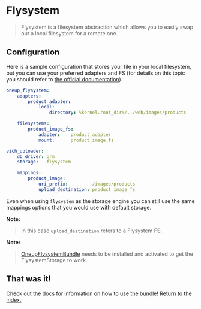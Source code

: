 Flysystem
=========

> Flysystem is a filesystem abstraction which allows you to easily swap out a
> local filesystem for a remote one.


## Configuration

Here is a sample configuration that stores your file in your local filesystem,
but you can use your preferred adapters and FS (for details on this topic you
should refer to [the official documentation](https://github.com/1up-lab/OneupFlysystemBundle/blob/master/Resources/doc/index.md)).

``` yaml
oneup_flysystem:
    adapters:
        product_adapter:
            local:
                directory: %kernel.root_dir%/../web/images/products

    filesystems:
        product_image_fs:
            adapter:    product_adapter
            mount:      product_image_fs

vich_uploader:
    db_driver: orm
    storage:   flysystem

    mappings:
        product_image:
            uri_prefix:         /images/products
            upload_destination: product_image_fs
```

Even when using `flysystem` as the storage engine you can still use
the same mappings options that you would use with default storage.

**Note:**

> In this case `upload_destination` refers to a Flysystem FS.

**Note:**

> [OneupFlysystemBundle](https://github.com/1up-lab/OneupFlysystemBundle) needs
> to be installed and activated to get the FlysystemStorage to work.


## That was it!

Check out the docs for information on how to use the bundle! [Return to the
index.](../index.md)
